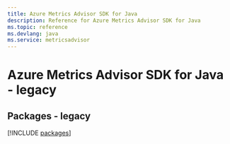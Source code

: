 ```yaml
---
title: Azure Metrics Advisor SDK for Java
description: Reference for Azure Metrics Advisor SDK for Java
ms.topic: reference
ms.devlang: java
ms.service: metricsadvisor
---
```

# Azure Metrics Advisor SDK for Java - legacy
## Packages - legacy
[!INCLUDE [packages](metrics-advisor-index.md)]

